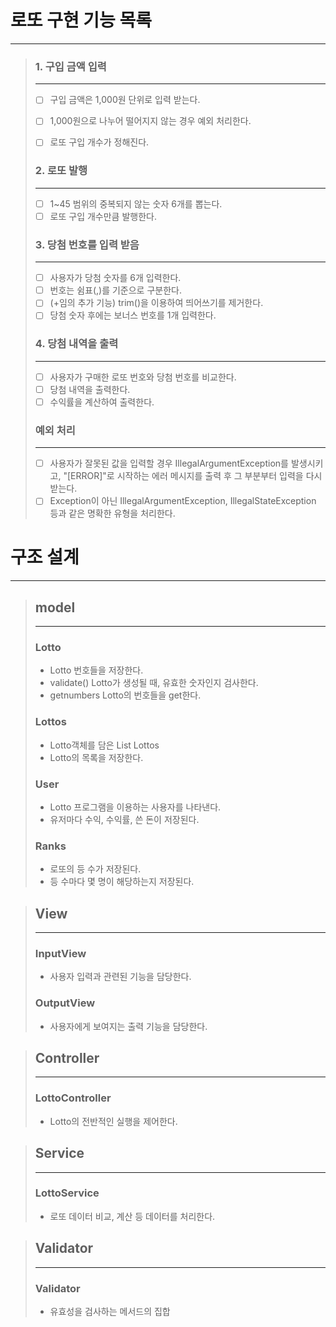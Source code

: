# 로또 구현 기능 목록


-----


>### 1. 구입 금액 입력
>
>---
>- [ ] 구입 금액은 1,000원 단위로 입력 받는다.
>- [ ] 1,000원으로 나누어 떨어지지 않는 경우 예외 처리한다.
>- [ ] 로또 구입 개수가 정해진다.
>
>
>### 2. 로또 발행
> 
> ---
>- [ ] 1~45 범위의 중복되지 않는 숫자 6개를 뽑는다.
>- [ ] 로또 구입 개수만큼 발행한다.
>
>### 3. 당첨 번호를 입력 받음
>
>---
>- [ ] 사용자가 당첨 숫자를 6개 입력한다.
>- [ ] 번호는 쉼표(,)를 기준으로 구분한다.
>- [ ] (+임의 추가 기능) trim()을 이용하여 띄어쓰기를 제거한다.
>- [ ] 당첨 숫자 후에는 보너스 번호를 1개 입력한다.
>
> ### 4. 당첨 내역을 출력
>
>---
>- [ ] 사용자가 구매한 로또 번호와 당첨 번호를 비교한다.
>- [ ] 당첨 내역을 출력한다.
>- [ ] 수익률을 계산하여 출력한다.
>
> ###  예외 처리
> 
> ---
>- [ ] 사용자가 잘못된 값을 입력할 경우 IllegalArgumentException를 발생시키고, "[ERROR]"로 시작하는 에러 메시지를 출력 후 그 부분부터 입력을 다시 받는다.
>- [ ] Exception이 아닌 IllegalArgumentException, IllegalStateException 등과 같은 명확한 유형을 처리한다.





# 구조 설계

-----
>
>## model
>
> ---
> ### Lotto
>- Lotto 번호들을 저장한다.
>- validate() Lotto가 생성될 때, 유효한 숫자인지 검사한다.
>- getnumbers Lotto의 번호들을 get한다.
>
> ### Lottos
>- Lotto객체를 담은 List Lottos
>- Lotto의 목록을 저장한다.
>
> ### User
> - Lotto 프로그램을 이용하는 사용자를 나타낸다.
> - 유저마다 수익, 수익률, 쓴 돈이 저장된다.
> 
> ### Ranks
> - 로또의 등 수가 저장된다.
> - 등 수마다 몇 명이 해당하는지 저장된다.

>## View
>
>---
> ### InputView
> - 사용자 입력과 관련된 기능을 담당한다.
> ### OutputView
> - 사용자에게 보여지는 출력 기능을 담당한다.

>## Controller
>
>---
>
>### LottoController
>
> - Lotto의 전반적인 실행을 제어한다. 
 
>## Service
> 
> ---
> ### LottoService
> - 로또 데이터 비교, 계산 등 데이터를 처리한다. 
 
>## Validator
>
> ---
> ### Validator
> - 유효성을 검사하는 메서드의 집합